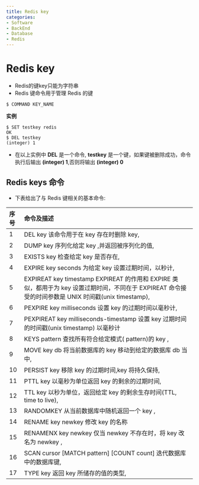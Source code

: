 ```yaml
---
title: Redis key
categories:
- Software
- BackEnd
- Database
- Redis
---
```

# Redis key

- Redis的键key只能为字符串
- Redis 键命令用于管理 Redis 的键

```
$ COMMAND KEY_NAME
```

**实例**

```
$ SET testkey redis
OK
$ DEL testkey
(integer) 1
```

- 在以上实例中 **DEL** 是一个命令, **testkey** 是一个键，如果键被删除成功，命令执行后输出 **(integer) 1**,否则将输出 **(integer) 0**

## Redis keys 命令

- 下表给出了与 Redis 键相关的基本命令:

| 序号 | 命令及描述                                                   |
| :--- | :----------------------------------------------------------- |
| 1    | DEL key 该命令用于在 key 存在时删除 key,                     |
| 2    | DUMP key  序列化给定 key ,并返回被序列化的值,                |
| 3    | EXISTS key  检查给定 key 是否存在,                           |
| 4    | EXPIRE key seconds 为给定 key 设置过期时间，以秒计,           |
| 5    | EXPIREAT key timestamp  EXPIREAT 的作用和 EXPIRE 类似，都用于为 key 设置过期时间，不同在于 EXPIREAT 命令接受的时间参数是 UNIX 时间戳(unix timestamp), |
| 6    | PEXPIRE key milliseconds  设置 key 的过期时间以毫秒计,       |
| 7    | PEXPIREAT key milliseconds-timestamp  设置 key 过期时间的时间戳(unix timestamp) 以毫秒计 |
| 8    | KEYS pattern  查找所有符合给定模式( pattern)的 key ,         |
| 9    | MOVE key db  将当前数据库的 key 移动到给定的数据库 db 当中,  |
| 10   | PERSIST key  移除 key 的过期时间,key 将持久保持,             |
| 11   | PTTL key  以毫秒为单位返回 key 的剩余的过期时间,             |
| 12   | TTL key  以秒为单位，返回给定 key 的剩余生存时间(TTL, time to live), |
| 13   | RANDOMKEY  从当前数据库中随机返回一个 key ,                  |
| 14   | RENAME key newkey  修改 key 的名称                           |
| 15   | RENAMENX key newkey  仅当 newkey 不存在时，将 key 改名为 newkey , |
| 16   | SCAN cursor [MATCH pattern\] [COUNT count]  迭代数据库中的数据库键, |
| 17   | TYPE key  返回 key 所储存的值的类型,                         |